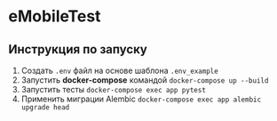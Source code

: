 # eMobileTest
## Инструкция по запуску
1) Создать `.env` файл на основе шаблона `.env_example`
2) Запустить <strong>docker-compose</strong> командой `docker-compose up --build`
3) Запустить тесты `docker-compose exec app pytest`
4) Применить миграции Alembic `docker-compose exec app alembic upgrade head`